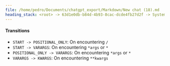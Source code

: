 ```yaml
---
file: /home/pedro/Documents/chatgpt_export/Markdown/New chat (18).md
heading_stack: <root> -> 63d1e0db-b84d-4b93-8cac-dcde4fb27d2f -> System -> e1231b1e-c6dd-4e6f-8b11-b07e97b45e65 -> System -> aaa242ce-7fcb-4865-bc06-4b38eb8a2fdd -> User -> 95861e20-24b9-49e9-be62-3c256f5e4720 -> Assistant -> aaa20b0d-2bf8-44e9-9467-b40ac5f514ca -> User -> fbe3cdf8-7d59-4d9c-bfdf-8e131d0c5d7c -> Assistant -> aaa28153-7531-404e-9050-98ddff7f1b25 -> User -> d1bfe94e-e0ff-4c69-a1e4-1db1fb06b009 -> Assistant -> aaa2f9b6-b863-4dda-ba08-c7b20cbbbd63 -> User -> 57f72327-baa2-4d25-9b9f-a877fb819b45 -> Assistant -> aaa23cf9-02b0-4c09-a436-9617da42d7ba -> User -> fb6d51ea-c303-4e3a-851e-28bc4d04b2d4 -> Assistant -> aaa22696-a2af-4732-8f32-322df1189d1b -> User -> bd5f736d-fc24-4825-a46a-4a1acb74119d -> Assistant -> Context Analysis -> Challenges and Possible Approaches -> Possible Approaches -> aaa24e35-6533-426b-a08b-88343ed584f3 -> User -> c6ce9189-ab31-4647-978b-3fa638dc6661 -> Assistant -> Concrete Plan: Finite State Machine (FSM) + Depth-First Traversal -> States -> Transitions
---
```

#### Transitions

- `START -> POSITIONAL_ONLY`: On encountering `/`
- `START -> VARARGS`: On encountering `*args` or `*`
- `POSITIONAL_ONLY -> VARARGS`: On encountering `*args` or `*`
- `VARARGS -> KWARGS`: On encountering `**kwargs`

